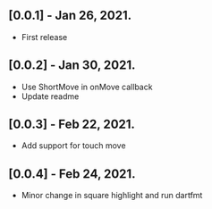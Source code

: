 ## [0.0.1] - Jan 26, 2021.

* First release

## [0.0.2] - Jan 30, 2021.

* Use ShortMove in onMove callback
* Update readme

## [0.0.3] - Feb 22, 2021.

* Add support for touch move

## [0.0.4] - Feb 24, 2021.

* Minor change in square highlight and run dartfmt
